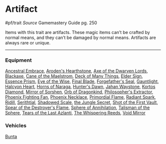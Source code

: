 # Artifact
#pf/trait 
*Source* Gamemastery Guide pg. 250

Items with this trait are artifacts. These magic items can’t be crafted by normal means, and they can’t be damaged by normal means. Artifacts are always rare or unique.

---

### Equipment
[Ancestral Embrace](Ancestral%20Embrace), [Aroden's Hearthstone](Aroden's%20Hearthstone), [Axe of the Dwarven Lords](Axe%20of%20the%20Dwarven%20Lords), [Blackaxe](Blackaxe), [Cane of the Maelstrom](Cane%20of%20the%20Maelstrom), [Deck of Many Things](Deck%20of%20Many%20Things), [Elder Sign](Elder%20Sign), [Essence Prism](Essence%20Prism), [Eye of the Wise](Eye%20of%20the%20Wise), [Final Blade](../Items/Artifacts/Final%20Blade.md), [Forgefather's Seal](Forgefather's%20Seal), [Gauntlight](Gauntlight), [Halcyon Heart](Halcyon%20Heart), [Horns of Naraga](Horns%20of%20Naraga), [Hunter's Dawn](Hunter's%20Dawn), [Jahan Waystone](Jahan%20Waystone), [Kortos Diamond](Kortos%20Diamond), [Mirror of Sorshen](Mirror%20of%20Sorshen), [Orb of Dragonkind](Orb%20of%20Dragonkind), [Philosopher's Extractor](Philosopher's%20Extractor), [Phoenix Fighting Fan](Phoenix%20Fighting%20Fan), [Phoenix Necklace](Phoenix%20Necklace), [Primordial Flame](Primordial%20Flame), [Radiant Spark](Radiant%20Spark), [Ridill](Ridill), [Serithtial](Serithtial), [Shadowed Scale](Shadowed%20Scale), [the Jungle Secret](the%20Jungle%20Secret), [Shot of the First Vault](Shot%20of%20the%20First%20Vault), [Spear of the Destroyer's Flame](Spear%20of%20the%20Destroyer's%20Flame), [Sphere of Annihilation](../Items/Artifacts/Sphere%20of%20Annihilation.md), [Talisman of the Sphere](Talisman%20of%20the%20Sphere), [Tears of the Last Azlanti](Tears%20of%20the%20Last%20Azlanti), [The Whispering Reeds](The%20Whispering%20Reeds), [Void Mirror](Void%20Mirror)

### Vehicles
[Bunta](Bunta)